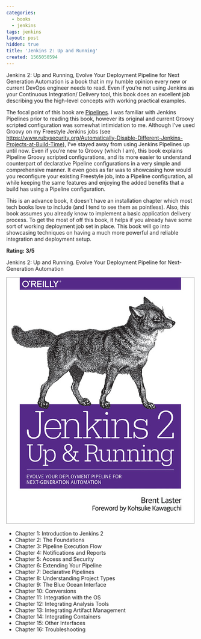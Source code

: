 ```yaml
---
categories:
  - books
  - jenkins
tags: jenkins
layout: post
hidden: true
title: 'Jenkins 2: Up and Running'
created: 1565050594
---
```


Jenkins 2: Up and Running, Evolve Your Deployment Pipeline for Next Generation Automation is a book that in my humble opinion every new or current DevOps engineer needs to read. Even if you’re not using Jenkins as your Continuous Integration/ Delivery tool, this book does an excellent job describing you the high-level concepts with working practical examples. 

The focal point of this book are <a href="https://jenkins.io/doc/book/pipeline/" target="_blank">Pipelines</a>. I was familiar with Jenkins Pipelines prior to reading this book, however its original and current Groovy scripted configuration was somewhat intimidation to me. Although I’ve used Groovy on my Freestyle Jenkins jobs (see <a href="https://www.rubysecurity.org/Automatically-Disable-Different-Jenkins-Projects-at-Build-Time" target="_blank">https://www.rubysecurity.org/Automatically-Disable-Different-Jenkins-Projects-at-Build-Time</a>), I’ve stayed away from using Jenkins Pipelines up until now. Even if you’re new to Groovy (which I am), this book explains Pipeline Groovy scripted configurations, and its more easier to understand counterpart of declarative Pipeline configurations in a very simple and comprehensive manner. It even goes as far was to showcasing how would you reconfigure your existing Freestyle job, into a Pipeline configuration, all while keeping the same features and enjoying the added benefits that a build has using a Pipeline configuration. 

This is an advance book, it doesn’t have an installation chapter which most tech books love to include (and I tend to see them as pointless). Also, this book assumes you already know to implement a basic application delivery process. To get the most of off this book, it helps if you already have some sort of working deployment job set in place. This book will go into showcasing techniques on having a much more powerful and reliable integration and deployment setup.

**Rating: 3/5**

Jenkins 2: Up and Running. Evolve Your Deployment Pipeline for Next-Generation Automation

<a href="https://www.amazon.com/Jenkins-Deployment-Pipeline-Generation-Automation/dp/1491979593"  target="_blank"><img src="/assets/books/jenkins2-up-and-running.jpg"></a>

* Chapter 1: Introduction to Jenkins 2
* Chapter 2: The Foundations
* Chapter 3: Pipeline Execution Flow
* Chapter 4: Notifications and Reports
* Chapter 5: Access and Security
* Chapter 6: Extending Your Pipeline
* Chapter 7: Declarative Pipelines
* Chapter 8: Understanding Project Types
* Chapter 9: The Blue Ocean Interface
* Chapter 10: Conversions
* Chapter 11: Integration with the OS
* Chapter 12: Integrating Analysis Tools
* Chapter 13: Integrating Artifact Management
* Chapter 14: Integrating Containers
* Chapter 15: Other Interfaces
* Chapter 16: Troubleshooting
